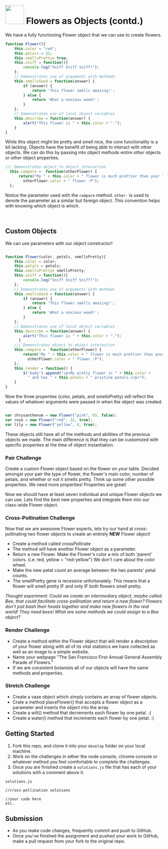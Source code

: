 # <img src="https://cloud.githubusercontent.com/assets/7833470/10423298/ea833a68-7079-11e5-84f8-0a925ab96893.png" width="60"> Flowers as Objects (contd.)

We have a fully functioning Flower object that we can use to create flowers.

```javascript
function Flower(){
    this.color = "red";
    this.petals = 32;
    this.smellsPretty= true;
    this.sniff = function(){
        console.log("Sniff Sniff Sniff!");
    };
    // Demonstrates use of arguments with methods
    this.smellsGood = function(answer) {
    	if (answer) {
    		return 'This flower smells amazing!';
    	} else {
    		return 'What a noxious weed!';
    	}
    };
    // Demonstrates use of local object variables
    this.describe = function(answer) {
        alert("This flower is " + this.color + ".");    
	}
}
```

While this object might be pretty and smell nice, the core functionality is a bit lacking.
Objects have the benefit of being able to interact with other objects.  We can do this by
passing into object methods entire *other* objects or *other* object properties.

```javascript
/// Demonstrates object to object interaction
  this.compare =  function(otherFlower) {
      return("My " + this.color + " flower is much prettier than your " +
        otherFlower.color + " flower :P");
  };
```

Notice the parameter used with the `compare` method.  `other-` is used to denote
the parameter as a similar but foreign object.  This convention helps with knowing
which object is which.    

<br>
<h2> Custom Objects </h2>
We can use parameters with our object constructor!  

```javascript

function Flower(color, petals, smellsPretty){
    this.color = color;
    this.petals = petals;
    this.smellsPretty= smellsPretty;
    this.sniff = function(){
        console.log("Sniff Sniff Sniff!");
    };
    // Demonstrates use of arguments with methods
    this.smellsGood = function(answer) {
    	if (answer) {
    		return 'This flower smells amazing!';
    	} else {
    		return 'What a noxious weed!';
    	}
    };
    // Demonstrates use of local object variables
    this.describe = function(answer) {
        alert("This flower is " + this.color + ".");
	  }
    /// Demonstrates object to object interaction
    this.compare =  function(otherFlower) {
        return("My " + this.color + " flower is much prettier than your " +
          otherFlower.color + " flower :P");
    };
    this.render = function() {
        $('body').append("<p>My pretty flower is " + this.color +
          " and has " + this.petals + " pristine petals.</p>");
    }
}
```

Now the three properties (color, petals, and smellsPretty) will reflect the values
of whatever arguments were passed in when the object was created.


```javascript

var chrysanthenum = new Flower("pink", 65, false);
var rose = new Flower("red", 32, true);
var lily = new Flower("yellow", 6, true);
```

These objects still have all of the methods and abilities of the previous objects we
made.  The main difference is that they can be customized with specific properties
at the time of object instantiation.

<h3>Pair Challenge</h3>
Create a custom Flower object based on the flower on your table.  Decided amongst your pair the type of flower, the flower's main color, number of petals, and whether or not it smells pretty.
Think up some other possible properties.  We need more properties!  Properties are great!  


Now we should have at least seven individual and unique Flower objects we can use.
Lets find the best new properties and integrate them into our class-wide Flower object.

### Cross-Pollination Challenge

Now that we are awesome Flower experts, lets try our hand at cross-pollinating two flower objects to create an
entirely **NEW** Flower object!  

- Create a method called crossPollinate
- The method will have another Flower object as a parameter.  
- Return a new Flower. Make the Flower's color a mix of both 'parent' colors. (i.e. red, yellow = "red-yellow") We don't care about the color wheel.
- Make the new petal count an average between the two parents' petal counts.
- The smellPretty gene is recessive unfortunately. This means that a flower will smell pretty IF and only IF both flowers smell pretty.  

*Thought experiment: Could we create an intermediary object, maybe called Bee, that could facilitate cross-pollination and return a new flower? Flowers don't just bash their heads together and make new flowers in the real world!  They need bees!  What are some methods we could assign to a Bee object?*

### Render Challenge
-  Create a method within the Flower object that will render a description of your flower along with all of its vital statistics we have collected as well as an image to a simple website.  
-  Name your webpage "The San Francisco First Annual General Assembly Parade of Flowers."  
-  If we are consistent botanists all of our objects will have the same methods and properties.  


### Stretch Challenge
- Create a vase object which simply contains an array of flower objects.
- Crate a method placeFlower() that accepts a flower object as a parameter and inserts the object into the array
- Create a wilt() method that decrements each flower by one petal. :(
- Create a water() method that increments each flower by one petal. :)

## Getting Started

1. Fork this repo, and clone it into your `develop` folder on your local machine.
2. Work on the challenges in either the node console, chrome console or whatever method you feel comfortable to complete the challenges.
3. Once you are finished create a `solutions.js` file that has each of your solutions with a comment above it.
 ```
 solutions.js

 //cross-pollination solutions

 //your code here
 etc.
 ```


## Submission

* As you make code changes, frequently commit and push to GitHub.
* Once you've finished the assignment and pushed your work to GitHub, make a pull request from your fork to the original repo.
